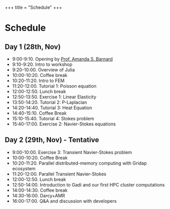 +++
title = "Schedule"
+++

# Schedule 

## Day 1 (28th, Nov)

- 9:00-9:10. Opening by [Prof. Amanda S. Barnard](https://comp.anu.edu.au/people/amanda-barnard/)
- 9:10-9:20. Intro to workshop 
- 9:20-10:00. Overview of Julia
- 10:00-10:20. Coffee break
- 10:20-11:20. Intro to FEM
- 11:20-12:00. Tutorial 1: Poisson equation
- 12:00-12:50. Lunch break
- 12:50-13:50. Exercise 1: Linear Elasticity
- 13:50-14:20. Tutorial 2: P-Laplacian 
- 14:20-14:40. Tutorial 3: Heat Equation
- 14:40-15:10. Coffee Break
- 15:10-15:40. Tutorial 4: Stokes problem
- 15:40-17:00. Exercise 2: Navier-Stokes equations

## Day 2 (29th, Nov) - Tentative

- 9:00-10:00. Exercise 3: Transient Navier-Stokes problem
- 10:00-10:20. Coffee Break
- 10:20-11:20. Parallel distributed-memory computing with Gridap ecosystem
- 11:20-12:00. Parallel Transient Navier-Stokes
- 12:00-12:50. Lunch break
- 12:50-14:00. Introduction to Gadi and our first HPC cluster computations
- 14:00-14:30. Coffee break
- 14:30-16:00. Darcy+AMR
- 16:00-17:00. Q&A and discussion with developers

 

 
